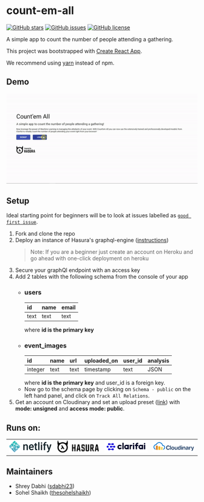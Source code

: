 # count-em-all

[![GitHub stars](https://img.shields.io/github/stars/sdabhi23/count-em-all.svg)](https://github.com/sdabhi23/count-em-all/stargazers)
[![GitHub issues](https://img.shields.io/github/issues/sdabhi23/count-em-all.svg)](https://github.com/sdabhi23/count-em-all/issues) [![GitHub license](https://img.shields.io/github/license/sdabhi23/count-em-all.svg)](https://github.com/sdabhi23/count-em-all/blob/master/LICENSE)

A simple app to count the number of people attending a gathering.

This project was bootstrapped with [Create React App](https://github.com/facebook/create-react-app).

We recommend using [yarn](https://yarnpkg.com/en/) instead of npm.

## Demo

![Demo gif](assets/demo.gif)

## Setup

Ideal starting point for beginners will be to look at issues labelled as [`good first issue`](https://github.com/sdabhi23/count-em-all/issues?q=is%3Aissue+is%3Aopen+label%3A%22good+first+issue%22).

1. Fork and clone the repo
2. Deploy an instance of Hasura's graphql-engine ([instructions](https://github.com/hasura/graphql-engine/blob/master/README.md#quickstart))
    > Note: If you are a beginner just create an account on Heroku and go ahead with one-click deployment on heroku
3. Secure your graphQl endpoint with an access key
4. Add 2 tables with the following schema from the console of your app
    * ### users
        | id   | name | email |
        | ---  | ---  | ---   |
        | text | text | text  |
        where **id is the primary key**
    * ### event_images
        | id      | name | url   | uploaded_on | user_id | analysis |
        | ---     | ---  | ---   | ---         | ---     | ---      |
        | integer | text | text  | timestamp   | text    | JSON     |
        where **id is the primary key** and user_id is a foreign key.
    * Now go to the schema page by clicking on `Schema - public` on the left hand panel, and click on `Track All Relations`.
5. Get an account on Cloudinary and set an upload preset ([link](https://cloudinary.com/console/settings/upload#upload_presets)) with **mode: unsigned** and **access mode: public**.

## Runs on:

<table>
    <tr>
        <td><img src="assets/netlify.svg" alt="Netlify" width="200px"></td>
        <td><img src="assets/hasura.svg" alt="Hasura" width="200px"></td>
        <td><img src="assets/clarifai.svg" alt="Clarifai" width="200px"></td>
        <td><img src="assets/cloudinary.svg" alt="Cloudinary" width="200px"></td>
    </tr>
</table>

## Maintainers

- Shrey Dabhi ([sdabhi23](https://github.com/sdabhi23))
- Sohel Shaikh ([thesohelshaikh](https://github.com/thesohelshaikh))
